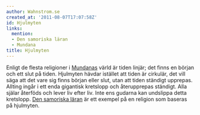```yaml
---
author: Wahnstrom.se
created_at: '2011-08-07T17:07:58Z'
id: Hjulmyten
links:
  mention:
  - Den samoriska läran
  - Mundana
title: Hjulmyten
---
```


Enligt de flesta religioner i [Mundanas] värld är tiden linjär; det finns en början och ett slut på
tiden. Hjulmyten hävdar istället att tiden är cirkulär, det vill säga att det vare sig finns början
eller slut, utan att tiden ständigt upprepas. Allting ingår i ett enda gigantisk kretslopp och
återupprepas ständigt. Alla själar återföds och lever liv efter liv. Inte ens gudarna kan undslippa
detta kretslopp. [Den samoriska läran] är ett exempel på en religion som baseras på hjulmyten.

  [Mundanas]: Mundana
  [Den samoriska läran]: Den_samoriska_läran